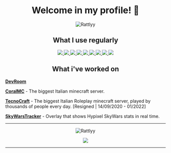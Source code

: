 <h1 align="center">Welcome in my profile! 👋</h1>
<p align="center"> 
<img src="https://komarev.com/ghpvc/?username=Rattlyy" alt="Rattlyy" />
</p>

<h2 align="center"> What I use regularly</h2>
<p align="center">
<a href="https://http.cat/200">
<img src="https://img.shields.io/badge/Java-ED8B00?style=for-the-badge&logo=java&logoColor=white" />
<img src="https://img.shields.io/badge/PHP-777BB4?style=for-the-badge&logo=php&logoColor=white" /> 
<img src="https://img.shields.io/badge/MySQL-00000F?style=for-the-badge&logo=mysql&logoColor=white" />
<img src="https://img.shields.io/badge/MongoDB-4EA94B?style=for-the-badge&logo=mongodb&logoColor=white" />
<img src="https://img.shields.io/badge/redis-%23DD0031.svg?&style=for-the-badge&logo=redis&logoColor=white"/>
<img src="https://img.shields.io/badge/Node.js-43853D?style=for-the-badge&logo=node.js&logoColor=white" />
<img src="https://img.shields.io/badge/Jenkins-D24939?style=for-the-badge&logo=Jenkins&logoColor=white"/>
<img src="https://img.shields.io/badge/Docker-2CA5E0?style=for-the-badge&logo=docker&logoColor=white"/>
<img src="https://img.shields.io/badge/Spring-6DB33F?style=for-the-badge&logo=spring&logoColor=white" />
</a>
</p>

<h2 align="center"> What i've worked on</h2>

[**DevRoom**](https://devroomteam.com/)

[**CoralMC**](https://www.coralmc.it/) - The biggest Italian minecraft server.

[**TecnoCraft**](https://tecnocraft.net/) - The biggest Italian Roleplay minecraft server, played by thousands of people every day. [Resigned | 14/09/2020 - 01/2022]

[**SkyWarsTracker**](https://github.com/Rattlyy/SkywarsTracker) - Overlay that shows Hypixel SkyWars stats in real time.

<hr>
<p align="center"><img src="https://github-readme-stats.vercel.app/api?username=Rattlyy&show_icons=true&count_private=true&" alt="Rattlyy" /></p>
<p align="center"><img src="https://discord.c99.nl/widget/theme-2/573481869937606696.png" /> </p>
<hr>
